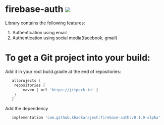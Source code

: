 # firebase-auth [![](https://jitpack.io/v/khadkarajesh/firebase-auth.svg)](https://jitpack.io/#khadkarajesh/firebase-auth)
Library contains the following features:
1. Authentication using email
2. Authentication using social media(facebook, gmail)

# To get a Git project into your build:

Add it in your root build.gradle at the end of repositories:
```gradle
   allprojects {
    repositories {
        maven { url 'https://jitpack.io' }
    }
   }
```
Add the dependency
```gradle
   implementation 'com.github.khadkarajesh:firebase-auth:v0.1.0-alpha'
```
